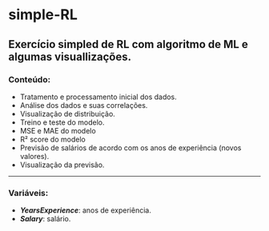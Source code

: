 # simple-RL
 Exercício simpled de RL com algoritmo de ML e algumas visuallizações.
---

### Conteúdo: 
- Tratamento e processamento inicial dos dados.
- Análise dos dados e suas correlações.
- Visualização de distribuição. 
- Treino e teste do modelo. 
- MSE e MAE do modelo
- R² score do modelo
- Previsão de salários de acordo com os anos de experiência (novos valores). 
- Visualização da previsão.
---

### Variáveis: 
- ***YearsExperience***: anos de experiência.
- ***Salary***: salário.
